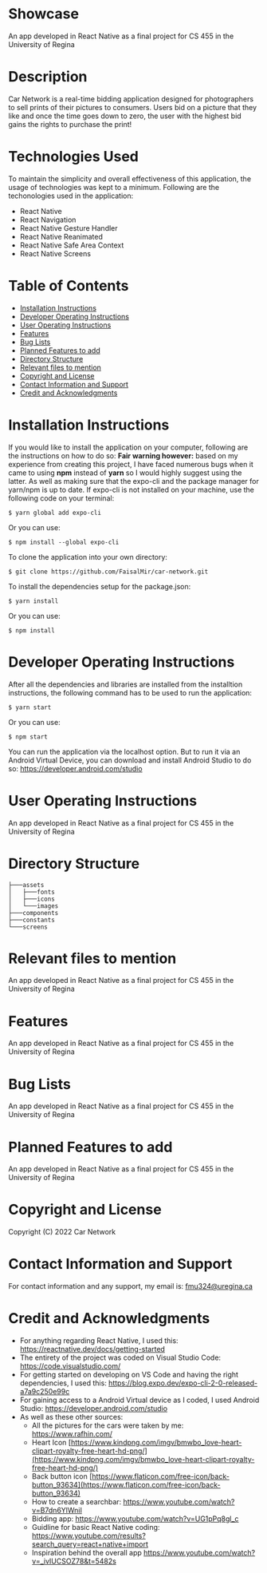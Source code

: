 # Showcase
An app developed in React Native as a final project for CS 455 in the University of Regina

# Description
Car Network is a real-time bidding application designed for photographers to sell prints of their pictures to consumers. Users bid on a picture that they like and once the time goes down to zero, the user with the highest bid gains the rights to purchase the print!

# Technologies Used
To maintain the simplicity and overall effectiveness of this application, the usage of technologies was kept to a minimum. Following are the techonologies used in the application: 
* React Native
* React Navigation
* React Native Gesture Handler
* React Native Reanimated
* React Native Safe Area Context
* React Native Screens

# Table of Contents
* [Installation Instructions](#Installation-Instructions "Goto Installation Instructions")
* [Developer Operating Instructions](#Developer-Operating-Instructions "Goto Developer Operating Instructions")
* [User Operating Instructions](#User-Operating-Instructions "Goto User Operating Instructions")
* [Features](#Features "Goto Features")
* [Bug Lists](#Bug-Lists "Goto Features")
* [Planned Features to add](#Planned-Features-to-add "Goto Planned Features to add")
* [Directory Structure](#Directory-Structure "Goto Directory Structure")
* [Relevant files to mention](#Relevant-files-to-mention "Goto Relevant files to mention")
* [Copyright and License](#Copyright-and-License "Goto Copyright and License")
* [Contact Information and Support](#Contact-Information-and-Support "Goto Contact Information and Support")
* [Credit and Acknowledgments](#Credit-and-Acknowledgments "Goto Credit and Acknowledgments")

# Installation Instructions
If you would like to install the application on your computer, following are the instructions on how to do so:
**Fair warning however:** based on my experience from creating this project, I have faced numerous bugs when it came to using **npm** instead of **yarn** so I would highly suggest using the latter. As well as making sure that the expo-cli and the package manager for yarn/npm is up to date.
If expo-cli is not installed on your machine, use the following code on your terminal:
```
$ yarn global add expo-cli
```
Or you can use: 
```
$ npm install --global expo-cli
```
To clone the application into your own directory:
```
$ git clone https://github.com/FaisalMir/car-network.git
```
To install the dependencies setup for the package.json:
```
$ yarn install
```
Or you can use:
```
$ npm install
```

# Developer Operating Instructions
After all the dependencies and libraries are installed from the installtion instructions, the following command has to be used to run the application:
```
$ yarn start
```
Or you can use:
```
$ npm start
```
You can run the application via the localhost option. But to run it via an Android Virtual Device, you can download and install Android Studio to do so: https://developer.android.com/studio

# User Operating Instructions
An app developed in React Native as a final project for CS 455 in the University of Regina

# Directory Structure
```
├───assets
│   ├───fonts
│   ├───icons
│   └───images
├───components
├───constants
└───screens
```

# Relevant files to mention
An app developed in React Native as a final project for CS 455 in the University of Regina

# Features
An app developed in React Native as a final project for CS 455 in the University of Regina

# Bug Lists
An app developed in React Native as a final project for CS 455 in the University of Regina

# Planned Features to add
An app developed in React Native as a final project for CS 455 in the University of Regina

# Copyright and License
Copyright (C) 2022 Car Network

# Contact Information and Support
For contact information and any support, my email is: fmu324@uregina.ca

# Credit and Acknowledgments
* For anything regarding React Native, I used this: https://reactnative.dev/docs/getting-started
* The entirety of the project was coded on Visual Studio Code: https://code.visualstudio.com/
* For getting started on developing on VS Code and having the right dependencies, I used this: https://blog.expo.dev/expo-cli-2-0-released-a7a9c250e99c
* For gaining access to a Android Virtual device as I coded, I used Android Studio: https://developer.android.com/studio
* As well as these other sources:
  * All the pictures for the cars were taken by me: 
  https://www.rafhin.com/
  * Heart Icon
[https://www.kindpng.com/imgv/bmwbo_love-heart-clipart-royalty-free-heart-hd-png/](https://www.kindpng.com/imgv/bmwbo_love-heart-clipart-royalty-free-heart-hd-png/)
  * Back button icon
 [https://www.flaticon.com/free-icon/back-button_93634](https://www.flaticon.com/free-icon/back-button_93634)
   * How to create a searchbar:
   https://www.youtube.com/watch?v=B7dn6YlWniI
    * Bidding app:
      https://www.youtube.com/watch?v=UG1pPq8gl_c
    * Guidline for basic React Native coding:
		https://www.youtube.com/results?search_query=react+native+import
    * Inspiration behind the overall app
https://www.youtube.com/watch?v=_ivIUCSOZ78&t=5482s
